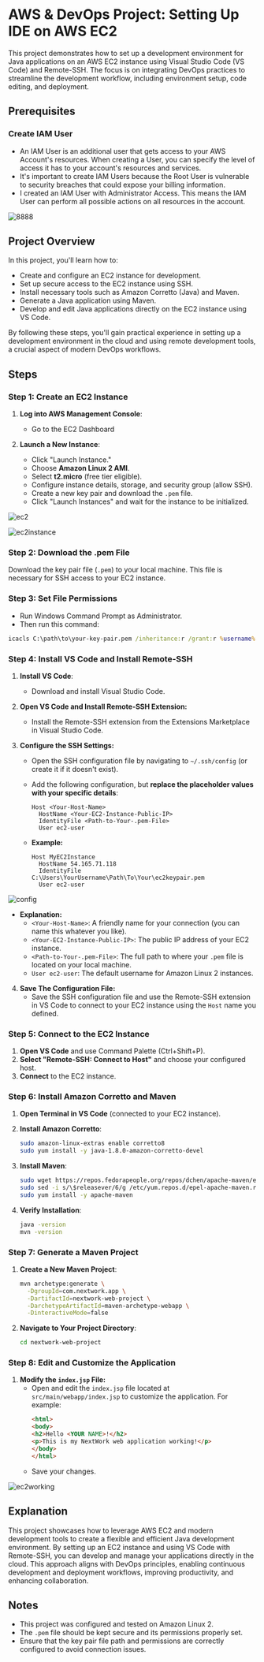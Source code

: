 # AWS & DevOps Project: Setting Up IDE on AWS EC2 

This project demonstrates how to set up a development environment for Java applications on an AWS EC2 instance using Visual Studio Code (VS Code) and Remote-SSH. The focus is on integrating DevOps practices to streamline the development workflow, including environment setup, code editing, and deployment.

## Prerequisites

### Create IAM User
- An IAM User is an additional user that gets access to your AWS Account's resources. When creating a User, you can specify the level of access it has to your account's resources and services.
- It's important to create IAM Users because the Root User is vulnerable to security breaches that could expose your billing information.
- I created an IAM User with Administrator Access. This means the IAM User can perform all possible actions on all resources in the account.



![8888](https://github.com/user-attachments/assets/eff6f9ec-e202-4741-bb36-f990dd9079bd)



## Project Overview

In this project, you'll learn how to:
- Create and configure an EC2 instance for development.
- Set up secure access to the EC2 instance using SSH.
- Install necessary tools such as Amazon Corretto (Java) and Maven.
- Generate a Java application using Maven.
- Develop and edit Java applications directly on the EC2 instance using VS Code.

By following these steps, you'll gain practical experience in setting up a development environment in the cloud and using remote development tools, a crucial aspect of modern DevOps workflows.

## Steps

### Step 1: Create an EC2 Instance

1. **Log into AWS Management Console**:
   - Go to the EC2 Dashboard

2. **Launch a New Instance**:
   - Click "Launch Instance."
   - Choose **Amazon Linux 2 AMI**.
   - Select **t2.micro** (free tier eligible).
   - Configure instance details, storage, and security group (allow SSH).
   - Create a new key pair and download the `.pem` file.
   - Click "Launch Instances" and wait for the instance to be initialized.

![ec2](https://github.com/user-attachments/assets/a56cfc16-754a-45fc-99c1-35dd64cb2f0f)

![ec2instance](https://github.com/user-attachments/assets/ac7af1a2-3fd6-47b5-b4f2-ed9674710477)

### Step 2: Download the .pem File

Download the key pair file (`.pem`) to your local machine. This file is necessary for SSH access to your EC2 instance.

### Step 3: Set File Permissions

- Run Windows Command Prompt as Administrator.
- Then run this command: 
```cmd
icacls C:\path\to\your-key-pair.pem /inheritance:r /grant:r %username%:R
```

### Step 4: Install VS Code and Install Remote-SSH

1. **Install VS Code**:
   - Download and install Visual Studio Code.

2. **Open VS Code and Install Remote-SSH Extension:**
   - Install the Remote-SSH extension from the Extensions Marketplace in Visual Studio Code.

3. **Configure the SSH Settings:**
   - Open the SSH configuration file by navigating to `~/.ssh/config` (or create it if it doesn't exist). 
   - Add the following configuration, but **replace the placeholder values with your specific details**:

     ```plaintext
     Host <Your-Host-Name>
       HostName <Your-EC2-Instance-Public-IP>
       IdentityFile <Path-to-Your-.pem-File>
       User ec2-user
     ```

   - **Example:**
     ```plaintext
     Host MyEC2Instance
       HostName 54.165.71.118
       IdentityFile C:\Users\YourUsername\Path\To\Your\ec2keypair.pem
       User ec2-user
     ```
     
![config](https://github.com/user-attachments/assets/a596da2b-186f-4f55-adef-6a1b486e4c85)

   - **Explanation:**
     - `<Your-Host-Name>`: A friendly name for your connection (you can name this whatever you like).
     - `<Your-EC2-Instance-Public-IP>`: The public IP address of your EC2 instance.
     - `<Path-to-Your-.pem-File>`: The full path to where your `.pem` file is located on your local machine.
     - `User ec2-user`: The default username for Amazon Linux 2 instances.

4. **Save The Configuration File:**
   - Save the SSH configuration file and use the Remote-SSH extension in VS Code to connect to your EC2 instance using the `Host` name you defined.


### Step 5: Connect to the EC2 Instance

1. **Open VS Code** and use Command Palette (Ctrl+Shift+P).
2. **Select "Remote-SSH: Connect to Host"** and choose your configured host.
3. **Connect** to the EC2 instance.

### Step 6: Install Amazon Corretto and Maven

1. **Open Terminal in VS Code** (connected to your EC2 instance).

2. **Install Amazon Corretto**:
   ```bash
   sudo amazon-linux-extras enable corretto8
   sudo yum install -y java-1.8.0-amazon-corretto-devel
   ```

3. **Install Maven**:
   ```bash
   sudo wget https://repos.fedorapeople.org/repos/dchen/apache-maven/epel-apache-maven.repo -O /etc/yum.repos.d/epel-apache-maven.repo
   sudo sed -i s/\$releasever/6/g /etc/yum.repos.d/epel-apache-maven.repo
   sudo yum install -y apache-maven
   ```

4. **Verify Installation**:
   ```bash
   java -version
   mvn -version
   ```

### Step 7: Generate a Maven Project

1. **Create a New Maven Project**:
   ```bash
   mvn archetype:generate \
     -DgroupId=com.nextwork.app \
     -DartifactId=nextwork-web-project \
     -DarchetypeArtifactId=maven-archetype-webapp \
     -DinteractiveMode=false
   ```

2. **Navigate to Your Project Directory**:
   ```bash
   cd nextwork-web-project
   ```

### Step 8: Edit and Customize the Application
1. **Modify the `index.jsp` File:**
   - Open and edit the `index.jsp` file located at `src/main/webapp/index.jsp` to customize the application. For example:
     ```html
     <html>
     <body>
     <h2>Hello <YOUR NAME>!</h2>
     <p>This is my NextWork web application working!</p>
     </body>
     </html>
     ```
   - Save your changes.


![ec2working](https://github.com/user-attachments/assets/a4a9348a-fcfd-4573-97d8-094e98f3e568)



## Explanation

This project showcases how to leverage AWS EC2 and modern development tools to create a flexible and efficient Java development environment. By setting up an EC2 instance and using VS Code with Remote-SSH, you can develop and manage your applications directly in the cloud. This approach aligns with DevOps principles, enabling continuous development and deployment workflows, improving productivity, and enhancing collaboration.


## Notes

- This project was configured and tested on Amazon Linux 2.
- The `.pem` file should be kept secure and its permissions properly set.
- Ensure that the key pair file path and permissions are correctly configured to avoid connection issues.




